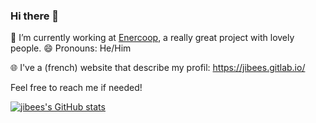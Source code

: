 ### Hi there 👋
🔭 I’m currently working at [Enercoop](https://github.com/enercoop), a really great project with lovely people.
😄 Pronouns: He/Him

🌐 I've a (french) website that describe my profil: https://jibees.gitlab.io/


Feel free to reach me if needed!


[![jibees's GitHub stats](https://github-readme-stats.vercel.app/api?username=jibees&show_icons=true&theme=transparent)](https://github.com/anuraghazra/github-readme-stats)
